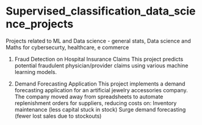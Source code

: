 # Supervised_classification_data_science_projects
Projects related to ML and Data science - general stats, Data science and Maths for cybersecurty, healthcare, e commerce

1. Fraud Detection on Hospital Insurance Claims
This project predicts potential fraudulent physician/provider claims using various machine learning models.

2. Demand Forecasting Application
This project implements a demand forecasting application for an artificial jewelry accessories company. The company moved away from spreadsheets to automate replenishment orders for suppliers, reducing costs on:
Inventory maintenance (less capital stuck in stock)
Surge demand forecasting (fewer lost sales due to stockouts)

